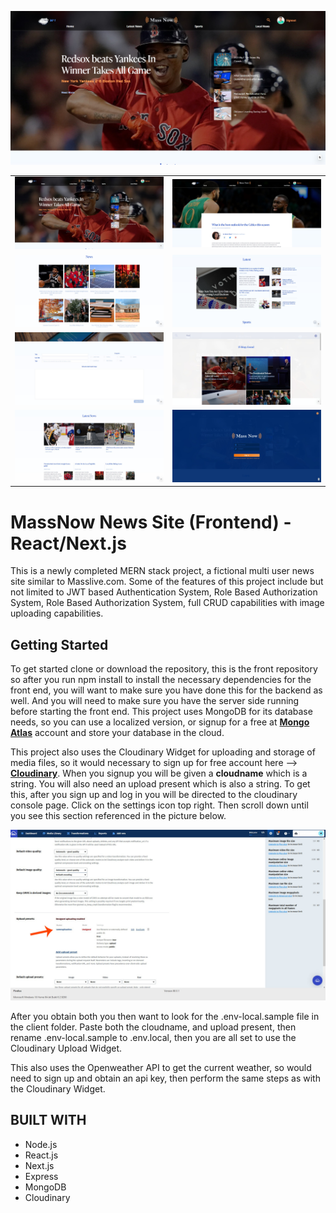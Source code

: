 
<p align="center">
  <img src="scrnshots/5591df02-df78-4383-b69c-92ba64cfda80.jpg" alt="Sublime's custom image"/>
</p>

<!-- Tables -->
|      |         |
| -------- | -------------- |
| ![Markdown Logo](/scrnshots/5591df02-df78-4383-b69c-92ba64cfda80.jpg)| ![Markdown Logo](/scrnshots/2e6eb567-196a-485b-b9e6-cf376c3f02ad.jpg)|
| ![Markdown Logo](/scrnshots/4a846e70-91c0-4efd-894d-b017598a69ef.jpg)| ![Markdown Logo](/scrnshots/dcf264c1-387c-4cf3-a297-315ddb59535d.jpg)|
| ![Markdown Logo](/scrnshots/85774e09-7965-4007-b415-6053a71c1bc6.jpg)| ![Markdown Logo](/scrnshots/b69ac430-b498-46df-9bd3-9a9f265dc2e1.jpg)|
| ![Markdown Logo](/scrnshots/eb285416-6e1c-4c22-b8bb-27f73b9263e9.jpg)| ![Markdown Logo](/scrnshots/5312f5c8-a87f-4336-8c40-25d2d203c3c1.jpg)|





# MassNow News Site (Frontend) - React/Next.js

This is a newly completed MERN stack project, a fictional multi user news site similar to Masslive.com. Some of the features of this project include but not limited to JWT based Authentication System, Role Based Authorization System, Role Based Authorization System, full CRUD capabilities with image uploading capabilities. 


## Getting Started

To get started clone or download the repository, this is the front repository so after you run npm install to install the necessary dependencies for the front end, you will want to make sure you have done this for the backend as well. And you will need to make sure you have the server side running before starting the front end. This project uses MongoDB for its database needs, so you can use a localized version, or signup for a free at **[Mongo Atlas](https://www.mongodb.com/ "MongoDB")** account and store your database in the cloud. 

This project also uses the Cloudinary Widget for uploading and storage of media files, so it would necessary to sign up for free account here --> **[Cloudinary](https://cloudinary.com/users/register/free/ "Cloudinary")**. When you signup you will be given a **cloudname** which is a string. You will also need an upload present which is also a string. To get this, after you sign up and log in you will be directed to the cloudinary console page. Click on the settings icon top right. Then scroll down until you see this section referenced in the picture
below.

![alt text](/scrnshots/cloudinary-console.jpg)

After you obtain both you then want to look for the .env-local.sample file in the client folder. Paste both the cloudname, and upload present, then rename .env-local.sample to .env.local, then you are all set to use the Cloudinary Upload Widget.

This also uses the Openweather API to  get the current weather, so would need to sign up
and obtain an api key, then perform the same steps as with the Cloudinary Widget.

## BUILT WITH
* Node.js
* React.js
* Next.js
* Express
* MongoDB
* Cloudinary
